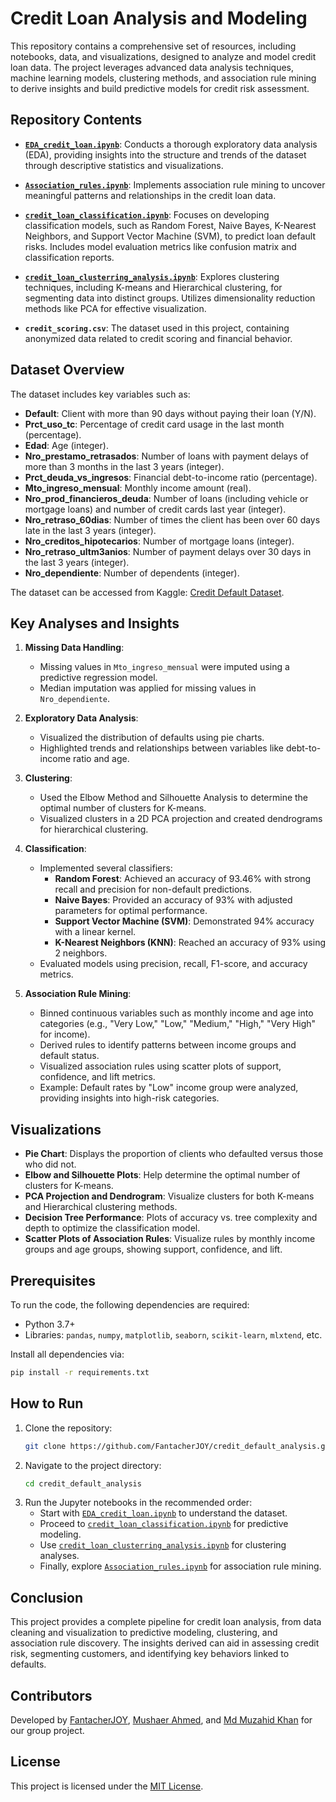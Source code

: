# Credit Loan Analysis and Modeling

This repository contains a comprehensive set of resources, including notebooks, data, and visualizations, designed to analyze and model credit loan data. The project leverages advanced data analysis techniques, machine learning models, clustering methods, and association rule mining to derive insights and build predictive models for credit risk assessment.

## Repository Contents

- **[`EDA_credit_loan.ipynb`](https://github.com/FantacherJOY/credit_default_analysis/blob/main/EDA_credit_loan.ipynb)**: Conducts a thorough exploratory data analysis (EDA), providing insights into the structure and trends of the dataset through descriptive statistics and visualizations.

- **[`Association_rules.ipynb`](https://github.com/FantacherJOY/credit_default_analysis/blob/main/Association_rules.ipynb)**: Implements association rule mining to uncover meaningful patterns and relationships in the credit loan data.

- **[`credit_loan_classification.ipynb`](https://github.com/FantacherJOY/credit_default_analysis/blob/main/credit_loan_classification.ipynb)**: Focuses on developing classification models, such as Random Forest, Naive Bayes, K-Nearest Neighbors, and Support Vector Machine (SVM), to predict loan default risks. Includes model evaluation metrics like confusion matrix and classification reports.

- **[`credit_loan_clusterring_analysis.ipynb`](https://github.com/FantacherJOY/credit_default_analysis/blob/main/credit_loan_clusterring_analysis.ipynb)**: Explores clustering techniques, including K-means and Hierarchical clustering, for segmenting data into distinct groups. Utilizes dimensionality reduction methods like PCA for effective visualization.

- **`credit_scoring.csv`**: The dataset used in this project, containing anonymized data related to credit scoring and financial behavior.

## Dataset Overview

The dataset includes key variables such as:

- **Default**: Client with more than 90 days without paying their loan (Y/N).
- **Prct_uso_tc**: Percentage of credit card usage in the last month (percentage).
- **Edad**: Age (integer).
- **Nro_prestamo_retrasados**: Number of loans with payment delays of more than 3 months in the last 3 years (integer).
- **Prct_deuda_vs_ingresos**: Financial debt-to-income ratio (percentage).
- **Mto_ingreso_mensual**: Monthly income amount (real).
- **Nro_prod_financieros_deuda**: Number of loans (including vehicle or mortgage loans) and number of credit cards last year (integer).
- **Nro_retraso_60dias**: Number of times the client has been over 60 days late in the last 3 years (integer).
- **Nro_creditos_hipotecarios**: Number of mortgage loans (integer).
- **Nro_retraso_ultm3anios**: Number of payment delays over 30 days in the last 3 years (integer).
- **Nro_dependiente**: Number of dependents (integer).

The dataset can be accessed from Kaggle: [Credit Default Dataset](https://www.kaggle.com/datasets/hugoferquiroz/credit-default-only-numbers).

## Key Analyses and Insights

1. **Missing Data Handling**:
   - Missing values in `Mto_ingreso_mensual` were imputed using a predictive regression model.
   - Median imputation was applied for missing values in `Nro_dependiente`.

2. **Exploratory Data Analysis**:
   - Visualized the distribution of defaults using pie charts.
   - Highlighted trends and relationships between variables like debt-to-income ratio and age.

3. **Clustering**:
   - Used the Elbow Method and Silhouette Analysis to determine the optimal number of clusters for K-means.
   - Visualized clusters in a 2D PCA projection and created dendrograms for hierarchical clustering.

4. **Classification**:
   - Implemented several classifiers:
     - **Random Forest**: Achieved an accuracy of 93.46% with strong recall and precision for non-default predictions.
     - **Naive Bayes**: Provided an accuracy of 93% with adjusted parameters for optimal performance.
     - **Support Vector Machine (SVM)**: Demonstrated 94% accuracy with a linear kernel.
     - **K-Nearest Neighbors (KNN)**: Reached an accuracy of 93% using 2 neighbors.
   - Evaluated models using precision, recall, F1-score, and accuracy metrics.

5. **Association Rule Mining**:
   - Binned continuous variables such as monthly income and age into categories (e.g., "Very Low," "Low," "Medium," "High," "Very High" for income).
   - Derived rules to identify patterns between income groups and default status.
   - Visualized association rules using scatter plots of support, confidence, and lift metrics.
   - Example: Default rates by "Low" income group were analyzed, providing insights into high-risk categories.

## Visualizations

- **Pie Chart**: Displays the proportion of clients who defaulted versus those who did not.
- **Elbow and Silhouette Plots**: Help determine the optimal number of clusters for K-means.
- **PCA Projection and Dendrogram**: Visualize clusters for both K-means and Hierarchical clustering methods.
- **Decision Tree Performance**: Plots of accuracy vs. tree complexity and depth to optimize the classification model.
- **Scatter Plots of Association Rules**: Visualize rules by monthly income groups and age groups, showing support, confidence, and lift.

## Prerequisites

To run the code, the following dependencies are required:
- Python 3.7+
- Libraries: `pandas`, `numpy`, `matplotlib`, `seaborn`, `scikit-learn`, `mlxtend`, etc.

Install all dependencies via:
```bash
pip install -r requirements.txt
```

## How to Run

1. Clone the repository:
   ```bash
   git clone https://github.com/FantacherJOY/credit_default_analysis.git
   ```
2. Navigate to the project directory:
   ```bash
   cd credit_default_analysis
   ```
3. Run the Jupyter notebooks in the recommended order:
   - Start with [`EDA_credit_loan.ipynb`](https://github.com/FantacherJOY/credit_default_analysis/blob/main/EDA_credit_loan.ipynb) to understand the dataset.
   - Proceed to [`credit_loan_classification.ipynb`](https://github.com/FantacherJOY/credit_default_analysis/blob/main/credit_loan_classification.ipynb) for predictive modeling.
   - Use [`credit_loan_clusterring_analysis.ipynb`](https://github.com/FantacherJOY/credit_default_analysis/blob/main/credit_loan_clusterring_analysis.ipynb) for clustering analyses.
   - Finally, explore [`Association_rules.ipynb`](https://github.com/FantacherJOY/credit_default_analysis/blob/main/Association_rules.ipynb) for association rule mining.

## Conclusion

This project provides a complete pipeline for credit loan analysis, from data cleaning and visualization to predictive modeling, clustering, and association rule discovery. The insights derived can aid in assessing credit risk, segmenting customers, and identifying key behaviors linked to defaults.

## Contributors

Developed by [FantacherJOY](https://github.com/FantacherJOY), [Mushaer Ahmed](https://github.com/mushaerahmed), and [Md Muzahid Khan](https://github.com/MdMuzahidKhanSIE) for our group project.

## License

This project is licensed under the [MIT License](LICENSE).

